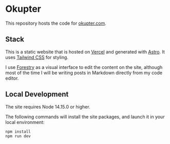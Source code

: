 # Okupter

This repository hosts the code for [okupter.com](https://www.okupter.com).

## Stack
This is a static website that is hosted on [Vercel](https://vercel.com) and generated with [Astro](https://github.com/withastro/astro). It uses [Tailwind CSS](https://tailwindcss.com) for styling.

I use [Forestry](https://forestry.io) as a visual interface to edit the content on the site, although most of the time I will be writing posts in Markdown directly from my code editor.

## Local Development

The site requires Node 14.15.0 or higher.

The following commands will install the site packages, and launch it in your local environment:

```bash
npm install
npm run dev
```
